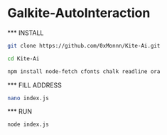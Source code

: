 # Galkite-AutoInteraction

*** INSTALL
```bash
git clone https://github.com/0xMonnn/Kite-Ai.git
   ```
```bash
cd Kite-Ai
   ```
```bash
npm install node-fetch cfonts chalk readline ora
   ```
*** FILL ADDRESS
```bash
nano index.js
   ```
   *** RUN
   ```bash
node index.js
   ```